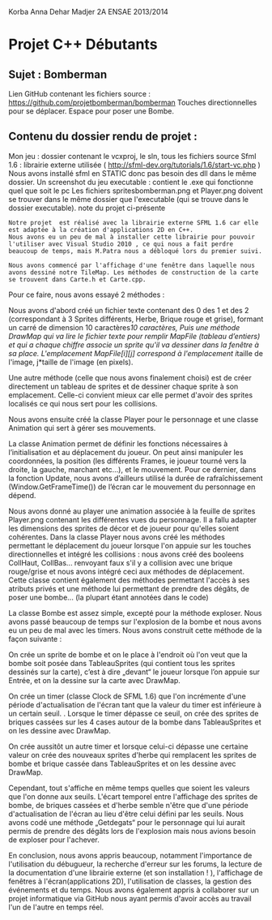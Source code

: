 Korba Anna
Dehar Madjer
2A ENSAE 2013/2014

Projet C++ Débutants
====================

Sujet : Bomberman
-----------------

Lien GitHub contenant les fichiers source : https://github.com/projetbomberman/bomberman
Touches directionnelles pour se déplacer.
Espace pour poser une Bombe.


Contenu du dossier rendu de projet :
------------------------------------

Mon jeu : dossier contenant le vcxproj, le sln, tous les fichiers source
Sfml 1.6 : librairie externe utilisée ( http://sfml-dev.org/tutorials/1.6/start-vc.php )
Nous avons installé sfml en STATIC donc pas besoin des dll dans le même dossier.
Un screenshot du jeu
executable : contient le .exe qui fonctionne quel que soit le pc
Les fichiers spritesbomberman.png et Player.png doivent se trouver dans le même dossier que l'executable (qui se trouve dans le dossier executable).
note du projet ci-présente


	Notre projet  est réalisé avec la librairie externe SFML 1.6 car elle est adaptée à la création d'applications 2D en C++.
	Nous avons eu un peu de mal à installer cette librairie pour pouvoir l'utiliser avec Visual Studio 2010 , ce qui nous a fait perdre beaucoup de temps, mais M.Patra nous a débloqué lors du premier suivi.

	Nous avons commencé par l'affichage d'une fenêtre dans laquelle nous avons dessiné notre TileMap. Les méthodes de construction de la carte se trouvent dans Carte.h et Carte.cpp.

Pour ce faire, nous avons essayé 2 méthodes :

Nous avons d'abord créé un fichier texte contenant des 0 des 1 et des 2 (correspondant à 3 Sprites différents, Herbe, Brique rouge et grise), formant un carré de dimension 10 caractères*10 caractères, Puis une méthode DrawMap qui va lire le fichier texte pour remplir MapFile (tableau d’entiers) et qui a chaque chiffre associe un sprite qu'il va dessiner dans la fenêtre à sa place. L'emplacement MapFile[i][j] correspond à l'emplacement i*taille de l'image, j*taille de l'image (en pixels).

Une autre méthode (celle que nous avons finalement choisi) est de créer directement un tableau de sprites et de dessiner chaque sprite à son emplacement. Celle-ci convient mieux car elle permet d'avoir des sprites localisés ce qui nous sert pour les collisions.

Nous avons ensuite créé la classe Player pour le personnage et une classe Animation qui sert à gérer ses mouvements.

La classe Animation permet de définir les fonctions nécessaires à l’initialisation et au déplacement du joueur. On peut ainsi manipuler les coordonnées, la position (les différents Frames, ie joueur tourné vers la droite, la gauche, marchant etc…), et le mouvement. Pour ce dernier, dans la fonction Update, nous avons d’ailleurs utilisé la durée de rafraîchissement (Window.GetFrameTime()) de l’écran car le mouvement du personnage en dépend.

Nous avons donné au player une animation associée à la feuille de sprites Player.png contenant les différentes vues du personnage. Il a fallu adapter les dimensions des sprites de décor et de joueur pour qu'elles soient cohérentes. Dans la classe Player nous avons créé les méthodes permettant le déplacement du joueur lorsque l'on appuie sur les touches directionnelles et intégré les collisions : nous avons créé des booleens CollHaut, CollBas...  renvoyant faux s'il y a collision avec une brique rouge/grise et nous avons intégré ceci aux méthodes de déplacement.
Cette classe contient également des méthodes permettant l'accès à ses atributs privés et une méthode lui permettant de prendre des dégâts, de poser une bombe... (la plupart étant annotées dans le code)


La classe Bombe est assez simple, excepté pour la méthode exploser. Nous avons passé beaucoup de temps sur l'explosion de la bombe et nous avons eu un peu de mal avec les timers. Nous avons construit cette méthode de la façon suivante :

On crée un sprite de bombe et on le place à l'endroit où l'on veut que la bombe soit posée dans TableauSprites (qui contient tous les sprites dessinés sur la carte), c’est à dire „devant“ le joueur lorsque l’on appuie sur Entrée, et on la dessine sur la carte avec DrawMap.

On crée un timer (classe Clock de SFML 1.6) que l'on incrémente d'une période d'actualisation de l'écran tant que la valeur du timer est inférieure à un certain seuil.
.
Lorsque le timer dépasse ce seuil, on crée des sprites de briques cassées sur les 4 cases autour de la bombe dans TableauSprites et on les dessine avec DrawMap.

On crée aussitôt un autre timer et lorsque celui-ci dépasse une certaine valeur on crée des nouveaux sprites d'herbe qui remplacent les sprites de bombe et brique cassée dans TableauSprites et on les dessine avec DrawMap.

Cependant, tout s'affiche en même temps quelles que soient les valeurs que l'on donne aux seuils. L'écart temporel entre l'affichage des sprites de bombe, de briques cassées et d'herbe semble n'être que d'une période d'actualisation de l'écran au lieu d'être celui défini par les seuils. Nous avons codé une méthode „Getdegats“ pour le personnage qui lui aurait permis de prendre des dégâts lors de l'explosion mais nous avions besoin de exploser pour l'achever.


En conclusion, nous avons appris beaucoup, notamment l'importance de l'utilisation du débugueur, la recherche d'erreur sur les forums, la lecture de la documentation d'une librairie externe (et son installation ! ), l'affichage de fenêtres à l'écran(applications 2D), l'utilisation de classes, la gestion des événements et du temps. Nous avons également appris à collaborer sur un projet informatique via GitHub nous ayant permis d'avoir accès au travail l'un de l'autre en temps réel.
